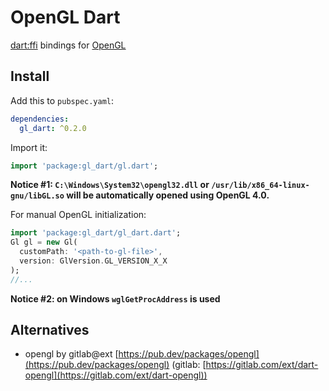 # OpenGL Dart

[dart:ffi](https://dart.dev/guides/libraries/c-interop) bindings for [OpenGL](https://opengl.org/)

## Install

Add this to `pubspec.yaml`:

```yaml
dependencies:
  gl_dart: ^0.2.0
```

Import it:

```dart
import 'package:gl_dart/gl.dart';
```

__Notice #1: `C:\Windows\System32\opengl32.dll` or `/usr/lib/x86_64-linux-gnu/libGL.so` will be automatically opened using OpenGL 4.0.__

For manual OpenGL initialization:

```dart
import 'package:gl_dart/gl_dart.dart';
Gl gl = new Gl(
  customPath: '<path-to-gl-file>',
  version: GlVersion.GL_VERSION_X_X
);
//...
```

__Notice #2: on Windows `wglGetProcAddress` is used__

## Alternatives

* opengl by gitlab@ext [https://pub.dev/packages/opengl](https://pub.dev/packages/opengl) (gitlab: [https://gitlab.com/ext/dart-opengl](https://gitlab.com/ext/dart-opengl))
